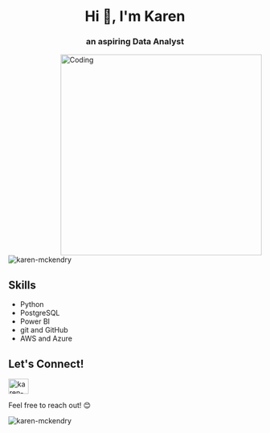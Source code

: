 <h1 align="center">Hi 👋, I'm Karen</h1>
<h3 align="center">an aspiring Data Analyst</h3>
<img align="right" alt="Coding" width="400" src="https://cdn.dribbble.com/users/17707/screenshots/2413754/rrr.gif">


<p align="left"> <img src="https://komarev.com/ghpvc/?username=karen-mckendry&label=Profile%20views&color=0e75b6&style=flat" alt="karen-mckendry" /> </p>

## Skills

- Python
- PostgreSQL
- Power BI
- git and GitHub
- AWS and Azure
  
## Let's Connect!

<p align="left">
<a href="https://linkedin.com/in/karen-mckendry" target="blank"><img align="center" src="https://raw.githubusercontent.com/rahuldkjain/github-profile-readme-generator/master/src/images/icons/Social/linked-in-alt.svg" alt="karen-mckendry" height="30" width="40" /></a>
</p>

Feel free to reach out! 😊

<p><img align="center" src="https://github-readme-streak-stats.herokuapp.com/?user=karen-mckendry&" alt="karen-mckendry" /></p>
<!--
**karen-mckendry/karen-mckendry** is a ✨ _special_ ✨ repository because its `README.md` (this file) appears on your GitHub profile.
